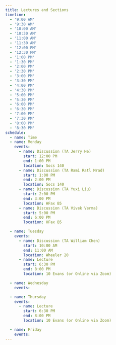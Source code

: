 ```yaml
---
title: Lectures and Sections
timeline:
  - '9:00 AM'
  - '9:30 AM'
  - '10:00 AM'
  - '10:30 AM'
  - '11:00 AM'
  - '11:30 AM'
  - '12:00 PM'
  - '12:30 PM'
  - '1:00 PM'
  - '1:30 PM'
  - '2:00 PM'
  - '2:30 PM'
  - '3:00 PM'
  - '3:30 PM'
  - '4:00 PM'
  - '4:30 PM'
  - '5:00 PM'
  - '5:30 PM'
  - '6:00 PM'
  - '6:30 PM'
  - '7:00 PM'
  - '7:30 PM'
  - '8:00 PM'
  - '8:30 PM'  
schedule:
  - name: Time
  - name: Monday
    events:
      - name: Discussion (TA Jerry He)
        start: 12:00 PM
        end: 1:00 PM
        location: Socs 140
      - name: Discussion (TA Rami Ratl Mrad)
        start: 1:00 PM
        end: 2:00 PM
        location: Socs 140
      - name: Discussion (TA Yuxi Liu)
        start: 2:00 PM
        end: 3:00 PM
        location: HFax B5
      - name: Discussion (TA Vivek Verma)
        start: 5:00 PM
        end: 6:00 PM
        location: HFax B5        

  - name: Tuesday
    events:
      - name: Discussion (TA William Chen)
        start: 10:00 AM
        end: 11:00 AM
        location: Wheeler 20
      - name: Lecture
        start: 6:30 PM
        end: 8:00 PM
        location: 10 Evans (or Online via Zoom)

  - name: Wednesday
    events:

  - name: Thursday
    events:
      - name: Lecture
        start: 6:30 PM
        end: 8:00 PM
        location: 10 Evans (or Online via Zoom)

  - name: Friday
    events:
---
```

